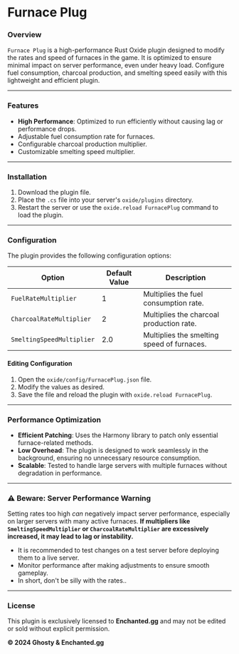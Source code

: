 # Furnace Plug

### Overview
`Furnace Plug` is a high-performance Rust Oxide plugin designed to modify the rates and speed of furnaces in the game. It is optimized to ensure minimal impact on server performance, even under heavy load. Configure fuel consumption, charcoal production, and smelting speed easily with this lightweight and efficient plugin.

---

### Features
- **High Performance**: Optimized to run efficiently without causing lag or performance drops.
- Adjustable fuel consumption rate for furnaces.
- Configurable charcoal production multiplier.
- Customizable smelting speed multiplier.

---

### Installation

1. Download the plugin file.
2. Place the `.cs` file into your server's `oxide/plugins` directory.
3. Restart the server or use the `oxide.reload FurnacePlug` command to load the plugin.

---

### Configuration

The plugin provides the following configuration options:

| **Option**                 | **Default Value** | **Description**                                  |
|----------------------------|-------------------|--------------------------------------------------|
| `FuelRateMultiplier`       | 1                 | Multiplies the fuel consumption rate.           |
| `CharcoalRateMultiplier`   | 2                 | Multiplies the charcoal production rate.        |
| `SmeltingSpeedMultiplier`  | 2.0               | Multiplies the smelting speed of furnaces.      |

#### Editing Configuration
1. Open the `oxide/config/FurnacePlug.json` file.
2. Modify the values as desired.
3. Save the file and reload the plugin with `oxide.reload FurnacePlug`.

---

### Performance Optimization

- **Efficient Patching**: Uses the Harmony library to patch only essential furnace-related methods.
- **Low Overhead**: The plugin is designed to work seamlessly in the background, ensuring no unnecessary resource consumption.
- **Scalable**: Tested to handle large servers with multiple furnaces without degradation in performance.

---

### ⚠️ Beware: Server Performance Warning

Setting rates too high *can* negatively impact server performance, especially on larger servers with many active furnaces. **If multipliers like `SmeltingSpeedMultiplier` or `CharcoalRateMultiplier` are excessively increased, it may lead to lag or instability.**  
- It is recommended to test changes on a test server before deploying them to a live server.
- Monitor performance after making adjustments to ensure smooth gameplay.
- In short, don't be silly with the rates..
  
---

### License
This plugin is exclusively licensed to **Enchanted.gg** and may not be edited or sold without explicit permission.

**© 2024 Ghosty & Enchanted.gg**
